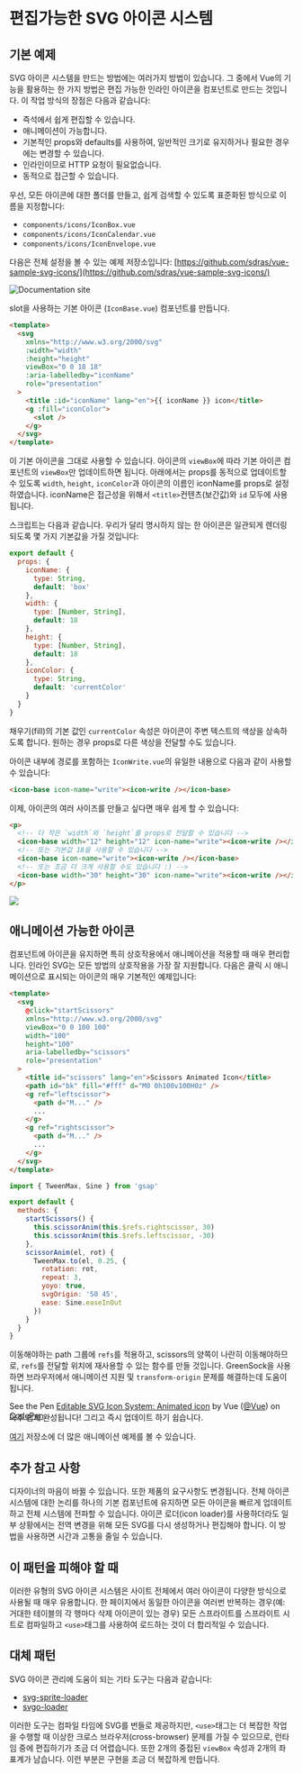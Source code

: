 # 편집가능한 SVG 아이콘 시스템

## 기본 예제

SVG 아이콘 시스템을 만드는 방법에는 여러가지 방법이 있습니다. 그 중에서 Vue의 기능을 활용하는 한 가지 방법은 편집 가능한 인라인 아이콘을 컴포넌트로 만드는 것입니다. 이 작업 방식의 장점은 다음과 같습니다:

- 즉석에서 쉽게 편집할 수 있습니다.
- 애니메이션이 가능합니다.
- 기본적인 props와 defaults를 사용하여, 일반적인 크기로 유지하거나 필요한 경우에는 변경할 수 있습니다.
- 인라인이므로 HTTP 요청이 필요없습니다.
- 동적으로 접근할 수 있습니다.

우선, 모든 아이콘에 대한 폴더를 만들고, 쉽게 검색할 수 있도록 표준화된 방식으로 이름을 지정합니다:

- `components/icons/IconBox.vue`
- `components/icons/IconCalendar.vue`
- `components/icons/IconEnvelope.vue`

다음은 전체 설정을 볼 수 있는 예제 저장소입니다: [https://github.com/sdras/vue-sample-svg-icons/](https://github.com/sdras/vue-sample-svg-icons/)

![Documentation site](https://s3-us-west-2.amazonaws.com/s.cdpn.io/28963/screendocs.jpg)

slot을 사용하는 기본 아이콘 (`IconBase.vue`) 컴포넌트를 만듭니다.

```html
<template>
  <svg
    xmlns="http://www.w3.org/2000/svg"
    :width="width"
    :height="height"
    viewBox="0 0 18 18"
    :aria-labelledby="iconName"
    role="presentation"
  >
    <title :id="iconName" lang="en">{{ iconName }} icon</title>
    <g :fill="iconColor">
      <slot />
    </g>
  </svg>
</template>
```

이 기본 아이콘을 그대로 사용할 수 있습니다. 아이콘의 `viewBox`에 따라 기본 아이콘 컴포넌트의 `viewBox`만 업데이트하면 됩니다. 아래에서는 props를 동적으로 업데이트할 수 있도록 `width`, `height`, `iconColor`과 아이콘의 이름인 iconName를 props로 설정하였습니다. iconName은 접근성을 위해서 `<title>`컨텐츠(보간값)와 `id` 모두에 사용됩니다.

스크립트는 다음과 같습니다. 우리가 달리 명시하지 않는 한 아이콘은 일관되게 렌더링되도록 몇 가지 기본값을 가질 것입니다:

```js
export default {
  props: {
    iconName: {
      type: String,
      default: 'box'
    },
    width: {
      type: [Number, String],
      default: 18
    },
    height: {
      type: [Number, String],
      default: 18
    },
    iconColor: {
      type: String,
      default: 'currentColor'
    }
  }
}
```

채우기(fill)의 기본 값인 `currentColor` 속성은 아이콘이 주변 텍스트의 색상을 상속하도록 합니다. 원하는 경우 props로 다른 색상을 전달할 수도 있습니다.

아이콘 내부에 경로를 포함하는 `IconWrite.vue`의 유일한 내용으로 다음과 같이 사용할 수 있습니다:

```html
<icon-base icon-name="write"><icon-write /></icon-base>
```

이제, 아이콘의 여러 사이즈를 만들고 싶다면 매우 쉽게 할 수 있습니다:

```html
<p>
  <!-- 더 작은 `width`와 `height`를 props로 전달할 수 있습니다 -->
  <icon-base width="12" height="12" icon-name="write"><icon-write /></icon-base>
  <!-- 또는 기본값 18을 사용할 수 있습니다 -->
  <icon-base icon-name="write"><icon-write /></icon-base>
  <!-- 또는 조금 더 크게 사용할 수도 있습니다 :) -->
  <icon-base width="30" height="30" icon-name="write"><icon-write /></icon-base>
</p>
```

 <img src="https://s3-us-west-2.amazonaws.com/s.cdpn.io/28963/Screen%20Shot%202018-01-01%20at%204.51.40%20PM.png" class="">

## 애니메이션 가능한 아이콘

컴포넌트에 아이콘을 유지하면 특히 상호작용에서 애니메이션을 적용할 때 매우 편리합니다. 인라인 SVG는 모든 방법의 상호작용을 가장 잘 지원합니다. 다음은 클릭 시 애니메이션으로 표시되는 아이콘의 매우 기본적인 예제입니다:

```html
<template>
  <svg
    @click="startScissors"
    xmlns="http://www.w3.org/2000/svg"
    viewBox="0 0 100 100"
    width="100"
    height="100"
    aria-labelledby="scissors"
    role="presentation"
  >
    <title id="scissors" lang="en">Scissors Animated Icon</title>
    <path id="bk" fill="#fff" d="M0 0h100v100H0z" />
    <g ref="leftscissor">
      <path d="M..." />
      ...
    </g>
    <g ref="rightscissor">
      <path d="M..." />
      ...
    </g>
  </svg>
</template>
```

```js
import { TweenMax, Sine } from 'gsap'

export default {
  methods: {
    startScissors() {
      this.scissorAnim(this.$refs.rightscissor, 30)
      this.scissorAnim(this.$refs.leftscissor, -30)
    },
    scissorAnim(el, rot) {
      TweenMax.to(el, 0.25, {
        rotation: rot,
        repeat: 3,
        yoyo: true,
        svgOrigin: '50 45',
        ease: Sine.easeInOut
      })
    }
  }
}
```

이동해야하는 path 그룹에 `refs`를 적용하고, scissors의 양쪽이 나란히 이동해야하므로, `refs`를 전달할 위치에 재사용할 수 있는 함수를 만들 것입니다. GreenSock을 사용하면 브라우저에서 애니메이션 지원 및 `transform-origin` 문제를 해결하는데 도움이 됩니다.

<p data-height="300" data-theme-id="0" data-slug-hash="dJRpgY" data-default-tab="result" data-user="Vue" data-embed-version="2" data-pen-title="Editable SVG Icon System: Animated icon" class="codepen">See the Pen <a href="https://codepen.io/team/Vue/pen/dJRpgY/">Editable SVG Icon System: Animated icon</a> by Vue (<a href="https://codepen.io/Vue">@Vue</a>) on <a href="https://codepen.io">CodePen</a>.</p>
<script async="" src="https://production-assets.codepen.io/assets/embed/ei.js"></script>

<p style="margin-top:-30px">아주 쉽게 완성됩니다! 그리고 즉시 업데이트 하기 쉽습니다.</p>

[여기](https://github.com/sdras/vue-sample-svg-icons/) 저장소에 더 많은 애니메이션 예제를 볼 수 있습니다.

## 추가 참고 사항

디자이너의 마음이 바뀔 수 있습니다. 또한 제품의 요구사항도 변경됩니다. 전체 아이콘 시스템에 대한 논리를 하나의 기본 컴포넌트에 유지하면 모든 아이콘을 빠르게 업데이트하고 전체 시스템에 전파할 수 있습니다. 아이콘 로더(icon loader)를 사용하더라도 일부 상황에서는 전역 변경을 위해 모든 SVG를 다시 생성하거나 편집해야 합니다. 이 방법을 사용하면 시간과 고통을 줄일 수 있습니다.

## 이 패턴을 피해야 할 때

이러한 유형의 SVG 아이콘 시스템은 사이트 전체에서 여러 아이콘이 다양한 방식으로 사용될 때 매우 유용합니다. 한 페이지에서 동일한 아이콘을 여러번 반복하는 경우(예: 거대한 테이블의 각 행마다 삭제 아이콘이 있는 경우) 모든 스프라이트를 스프라이트 시트로 컴파일하고 `<use>`태그를 사용하여 로드하는 것이 더 합리적일 수 있습니다.

## 대체 패턴

SVG 아이콘 관리에 도움이 되는 기타 도구는 다음과 같습니다:

- [svg-sprite-loader](https://github.com/kisenka/svg-sprite-loader)
- [svgo-loader](https://github.com/rpominov/svgo-loader)

이러한 도구는 컴파일 타임에 SVG를 번들로 제공하지만, `<use>`태그는 더 복잡한 작업을 수행할 때 이상한 크로스 브라우저(cross-browser) 문제를 가질 수 있으므로, 런타임 중에 편집하기가 조금 더 어렵습니다. 또한 2개의 중접된 `viewBox` 속성과 2개의 좌표계가 남습니다. 이런 부분은 구현을 조금 더 복잡하게 만듭니다.
